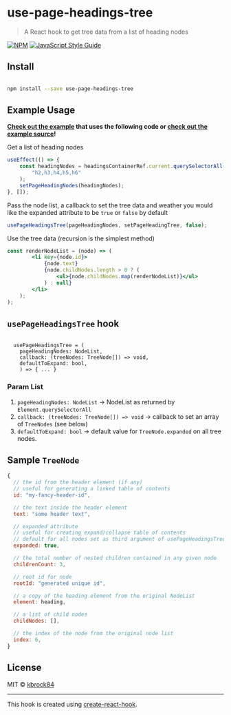 # use-page-headings-tree

> A React hook to get tree data from a list of heading nodes

[![NPM](https://img.shields.io/npm/v/use-page-headings-tree.svg)](https://www.npmjs.com/package/use-page-headings-tree) [![JavaScript Style Guide](https://img.shields.io/badge/code_style-standard-brightgreen.svg)](https://standardjs.com)

## Install

```bash

npm install --save use-page-headings-tree

```

## Example Usage

**[Check out the example](https://kbrock84.github.io/use-page-headings-tree/)
that uses the following code or
[check out the example source](https://github.com/kbrock84/use-page-headings-tree/blob/master/example/src/App.js)!**

Get a list of heading nodes

```jsx
useEffect(() => {
	const headingNodes = headingsContainerRef.current.querySelectorAll(
		"h2,h3,h4,h5,h6"
	);
	setPageHeadingNodes(headingNodes);
}, []);
```

Pass the node list, a callback to set the tree data and weather you would like the expanded attribute to be `true` or `false` by default

```jsx
usePageHeadingsTree(pageHeadingNodes, setPageHeadingTree, false);
```

Use the tree data (recursion is the simplest method)

```jsx
const renderNodeList = (node) => (
		<li key={node.id}>
			{node.text}
			{node.childNodes.length > 0 ? (
				<ul>{node.childNodes.map(renderNodeList)}</ul>
			) : null}
		</li>
	);
);
```

## `usePageHeadingsTree` hook

```tsx

  usePageHeadingsTree = (
    pageHeadingNodes: NodeList,
    callback: (treeNodes: TreeNode[]) => void,
    defaultToExpand: bool,
    ) => { ... }

```

### Param List

1.  `pageHeadingNodes: NodeList` -> NodeList as returned by `Element.querySelectorAll`
2.  `callback: (treeNodes: TreeNode[]) => void` -> callback to set an array of `TreeNodes` (see below)
3.  `defaultToExpand: bool` -> default value for `TreeNode.expanded` on all tree nodes.

## Sample `TreeNode`

```jsx
{
  // the id from the header element (if any)
  // useful for generating a linked table of contents
  id: "my-fancy-header-id",

  // the text inside the header element
  text: "some header text",

  // expanded attribute
  // useful for creating expand/collapse table of contents
  // default for all nodes set as third argument of usePageHeadingsTree
  expanded: true,

  // the total number of nested children contained in any given node
  childrenCount: 3,

  // root id for node
  rootId: "generated unique id",

  // a copy of the heading element from the original NodeList
  element: heading,

  // a list of child nodes
  childNodes: [],

  // the index of the node from the original node list
  index: 6,
}

```

## License

MIT © [kbrock84](https://github.com/kbrock84)

---

This hook is created using [create-react-hook](https://github.com/hermanya/create-react-hook).

